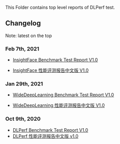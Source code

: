 This Folder contains top level reports of DLPerf test.

## Changelog
Note: latest on the top

### Feb 7th, 2021
- [InsightFace Benchmark Test Report V1.0](insightface/dlperf_insightface_test_report_v1.md)

- [InsightFace 性能评测报告中文版 V1.0](insightface/dlperf_benchmark_test_report_v1_cn.md)

### Jan 29th, 2021

- [WideDeepLearning Benchmark Test Report V1.0](WideDeepLearning/dlperf_wide_and_deep_test_report_v1.md)

- [WideDeepLearning 性能评测报告中文版 V1.0](WideDeepLearning/dlperf_wide_and_deep_test_report_v1_cn.md)

### Oct 9th, 2020
- [DLPerf Benchmark Test Report V1.0](dlperf_benchmark_test_report_v1.md) 
- [DLPerf 性能评测报告中文版 v1.0](dlperf_benchmark_test_report_v1_cn.md)

